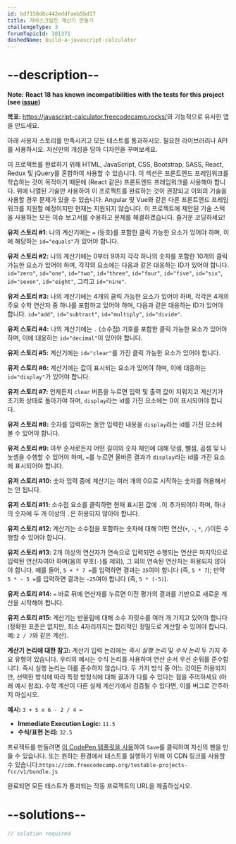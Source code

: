 ```yaml
---
id: bd7158d8c442eddfaeb5bd17
title: 자바스크립트 계산기 만들기
challengeType: 3
forumTopicId: 301371
dashedName: build-a-javascript-calculator
---
```


# --description--
**Note:** **React 18 has known incompatibilities with the tests for this project (see [issue](https://github.com/freeCodeCamp/freeCodeCamp/issues/45922))**

**목표:** <a href="https://javascript-calculator.freecodecamp.rocks/" target="_blank" rel="noopener noreferrer nofollow">https://javascript-calculator.freecodecamp.rocks/</a>와 기능적으로 유사한 앱을 만드세요.

아래 사용자 스토리를 만족시키고 모든 테스트를 통과하시오. 필요한 라이브러리나 API를 사용하시오. 자신만의 개성을 담아 디자인을 꾸며보세요.

이 프로젝트를 완료하기 위해 HTML, JavaScript, CSS, Bootstrap, SASS, React, Redux 및 jQuery를 혼합하여 사용할 수 있습니다. 이 섹션은 프론트엔드 프레임워크를 학습하는 것이 목적이기 때문에 (React 같은) 프론트엔드 프레임워크를 사용해야 합니다. 위에 나열된 기술만 사용하여 이 프로젝트를 완료하는 것이 권장되고 이외의 기술을 사용할 경우 문제가 있을 수 있습니다. Angular 및 Vue와 같은 다른 프론트엔드 프레임워크를 지원할 예정이지만 현재는 지원되지 않습니다. 이 프로젝트에 제안된 기술 스택을 사용하는 모든 이슈 보고서를 수용하고 문제를 해결하겠습니다. 즐거운 코딩하세요!

**유저 스토리 #1:** 나의 계산기에는 `=` (등호)를 포함한 클릭 가능한 요소가 있어야 하며, 이에 해당하는 `id="equals"`가 있어야 합니다.

**유저 스토리 #2:** 나의 계산기에는 0부터 9까지 각각 하나의 숫자를 포함한 10개의 클릭 가능한 요소가 있어야 하며, 각각의 요소에는 다음과 같은 대응하는 ID가 있어야 합니다. `id="zero"`, `id="one"`, `id="two"`, `id="three"`, `id="four"`, `id="five"`, `id="six"`, `id="seven"`, `id="eight"`, 그리고 `id="nine"`.

**유저 스토리 #3:** 나의 계산기에는 4개의 클릭 가능한 요소가 있어야 하며, 각각은 4개의 주요 수학 연산자 중 하나를 포함하고 있어야 하며, 다음과 같은 대응하는 ID가 있어야 합니다. `id="add"`, `id="subtract"`, `id="multiply"`, `id="divide"`.

**유저 스토리 #4:** 나의 계산기에는 `.` (소수점) 기호를 포함한 클릭 가능한 요소가 있어야 하며, 이에 대응하는 `id="decimal"`이 있어야 합니다.

**유저 스토리 #5:** 계산기에는 `id="clear"`를 가진 클릭 가능한 요소가 있어야 합니다.

**유저 스토리 #6:** 계산기에는 값이 표시되는 요소가 있어야 하며, 이에 대응하는 `id="display"`가 있어야 합니다.

**유저 스토리 #7:** 언제든지 `clear` 버튼을 누르면 입력 및 출력 값이 지워지고 계산기가 초기화 상태로 돌아가야 하며, `display`라는 id를 가진 요소에는 0이 표시되어야 합니다.

**유저 스토리 #8:** 숫자를 입력하는 동안 입력한 내용을 `display`라는 id를 가진 요소에 볼 수 있어야 합니다.

**유저 스토리 #9:** 아무 순서로든지 어떤 길이의 숫자 체인에 대해 덧셈, 뺄셈, 곱셈 및 나눗셈을 수행할 수 있어야 하며, `=`를 누르면 올바른 결과가 `display`라는 id를 가진 요소에 표시되어야 합니다.

**유저 스토리 #10:** 숫자 입력 중에 계산기는 여러 개의 0으로 시작하는 숫자를 허용해서는 안 됩니다.

**유저 스토리 #11:** 소수점 요소를 클릭하면 현재 표시된 값에 `.`이 추가되어야 하며, 하나의 숫자에 두 개 이상의 `.`은 허용되지 않아야 합니다.

**유저 스토리 #12:** 계산기는 소수점을 포함하는 숫자에 대해 어떤 연산(`+`, `-`, `*`, `/`)이든 수행할 수 있어야 합니다.

**유저 스토리 #13:** 2개 이상의 연산자가 연속으로 입력되면 수행되는 연산은 마지막으로 입력된 연산자여야 하며(음의 부호(`-`)를 제외), 그 외의 연속된 연산자는 허용되지 않아야 합니다. 예를 들어, `5 + * 7 =`를 입력하면 결과는 `35`여야 합니다 (즉, `5 * 7`); 만약 `5 * - 5 =`를 입력하면 결과는 `-25`여야 합니다 (즉, `5 * (-5)`).

**유저 스토리 #14:** `=` 바로 뒤에 연산자를 누르면 이전 평가의 결과를 기반으로 새로운 계산을 시작해야 합니다.

**유저 스토리 #15:** 계산기는 반올림에 대해 소수 자릿수를 여러 개 가지고 있어야 합니다 (정확한 표준은 없지만, 최소 4자리까지는 합리적인 정밀도로 계산할 수 있어야 합니다. 예: `2 / 7`와 같은 계산).

**계산기 논리에 대한 참고:** 계산기 입력 논리에는 <dfn>즉시 실행 논리</dfn> 및 <dfn>수식 논리</dfn> 두 가지 주요 유형이 있습니다. 우리의 예시는 수식 논리를 사용하며 연산 순서 우선 순위를 준수합니다. 즉시 실행 논리는 이를 준수하지 않습니다. 두 가지 방식 중 어느 것이든 허용되지만, 선택한 방식에 따라 특정 방정식에 대해 결과가 다를 수 있다는 점을 주의하세요 (아래 예시 참조). 수학 계산이 다른 실제 계산기에서 검증될 수 있다면, 이를 버그로 간주하지 마십시오.

**예시:** `3 + 5 x 6 - 2 / 4 =`

-   **Immediate Execution Logic:** `11.5`
-   **수식/표현 논리:** `32.5`

프로젝트를 만들려면 <a href='https://codepen.io/pen?template=MJjpwO' target="_blank" rel="noopener noreferrer nofollow">이 CodePen 템플릿을 사용</a>하여 `Save`를 클릭하여 자신의 펜을 만들 수 있습니다. 또는 원하는 환경에서 테스트를 실행하기 위해 이 CDN 링크를 사용할 수 있습니다.`https://cdn.freecodecamp.org/testable-projects-fcc/v1/bundle.js`

완료되면 모든 테스트가 통과되는 작동 프로젝트의 URL을 제출하십시오.

# --solutions--

```js
// solution required
```
